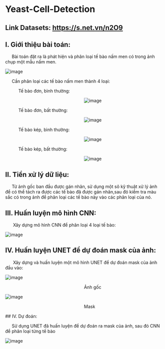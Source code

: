 # Yeast-Cell-Detection
## Link Datasets: https://s.net.vn/n2O9

## I. Giới thiệu bài toán:
&ensp;&ensp;&ensp;Bài toán đặt ra là phát hiện và phân loại tế bào nấm men có trong ảnh chụp một mẫu nấm men.

![image](https://github.com/user-attachments/assets/d3f6028f-357d-49a3-aac8-fe4020980e90)

<p>&ensp;&ensp;&ensp;Cần phân loại các tế bào nấm men thành 4 loại:</p>
<p>&ensp;&ensp;&ensp;&ensp;&ensp;&ensp;Tế bào đơn, bình thường:  </p> 

&emsp;&emsp;&emsp;&emsp;&emsp;&emsp;&emsp;&emsp;&emsp;&emsp;&emsp;&emsp;&emsp;&emsp;&emsp;&emsp;&emsp;&emsp;![image](https://github.com/user-attachments/assets/6c86edea-d819-4adf-9003-67501c3c780b)

<p>&ensp;&ensp;&ensp;&ensp;&ensp;&ensp;Tế bào đơn, bất thường:  </p> 

&emsp;&emsp;&emsp;&emsp;&emsp;&emsp;&emsp;&emsp;&emsp;&emsp;&emsp;&emsp;&emsp;&emsp;&emsp;&emsp;&emsp;&emsp;![image](https://github.com/user-attachments/assets/cc669829-738a-44d2-8069-6ddb36e835ec)


<p>&ensp;&ensp;&ensp;&ensp;&ensp;&ensp;Tế bào kép, bình thường:  </p> 

&emsp;&emsp;&emsp;&emsp;&emsp;&emsp;&emsp;&emsp;&emsp;&emsp;&emsp;&emsp;&emsp;&emsp;&emsp;&emsp;&emsp;&emsp;![image](https://github.com/user-attachments/assets/aff5b79e-e764-4d91-9c44-2e68d1bfbd4d)


<p>&ensp;&ensp;&ensp;&ensp;&ensp;&ensp;Tế bào kép, bất thường:  </p> 

&emsp;&emsp;&emsp;&emsp;&emsp;&emsp;&emsp;&emsp;&emsp;&emsp;&emsp;&emsp;&emsp;&emsp;&emsp;&emsp;&emsp;&emsp;![image](https://github.com/user-attachments/assets/9374aacc-6e74-4f2d-b6d9-ffeddba42586)


## II. Tiền xử lý dữ liệu:
&ensp;&ensp;&ensp;Từ ảnh gốc ban đầu được gán nhãn, sử dụng một sô kỹ thuật xử lý ảnh để có thể tách ra được các tế bào đã được gán nhãn,sau đó kiểm tra màu sắc có trong ảnh để phân loại các tế bào này vào các phân loại của nó.

## III. Huấn luyện mô hình CNN:
&ensp;&ensp;&ensp; Xây dựng mô hình CNN để phân loại 4 loại tế bào:

![image](https://github.com/user-attachments/assets/a8f9a018-d128-4118-bffc-84c013eeaa17)

## IV. Huấn luyện UNET để dự đoán mask của ảnh:
&ensp;&ensp;&ensp; Xây dựng và huấn luyện một mô hình UNET để dự đoán mask của ảnh đầu vào:

![image](https://github.com/user-attachments/assets/ea788cd9-be7b-4e7a-b708-e7c80b4c88b1)
<p>&emsp;&emsp;&emsp;&emsp;&emsp;&emsp;&emsp;&emsp;&emsp;&emsp;&emsp;&emsp;&emsp;&emsp;&emsp;&emsp;&emsp;&emsp;Ảnh gốc</p>

![image](https://github.com/user-attachments/assets/ba09b0eb-3823-4b5c-8454-9ee3f3c51f11)
<p>&emsp;&emsp;&emsp;&emsp;&emsp;&emsp;&emsp;&emsp;&emsp;&emsp;&emsp;&emsp;&emsp;&emsp;&emsp;&emsp;&emsp;&emsp;Mask</p>
## IV. Dự đoán:

&ensp;&ensp;&ensp;Sử dụng UNET đã huấn luyện để dự đoán ra mask của ảnh, sau đó CNN để phân loại từng tế bào

![image](https://github.com/user-attachments/assets/7f52f81b-4405-4c1b-9767-6e165b5d543d)
